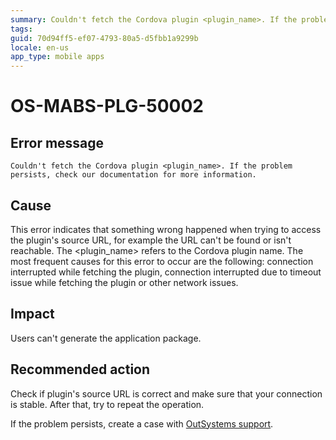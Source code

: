 ```yaml
---
summary: Couldn't fetch the Cordova plugin <plugin_name>. If the problem persists, check our documentation for more information.
tags:
guid: 70d94ff5-ef07-4793-80a5-d5fbb1a9299b
locale: en-us
app_type: mobile apps
---
```


# OS-MABS-PLG-50002

## Error message

`Couldn't fetch the Cordova plugin <plugin_name>. If the problem persists, check our documentation for more information.`

## Cause

This error indicates that something wrong happened when trying to access the plugin's source URL, for example the URL can't be found or isn't reachable. The &lt;plugin_name&gt; refers to the Cordova plugin name. The most frequent causes for this error to occur are the following: connection interrupted while fetching the plugin, connection interrupted due to timeout issue while fetching the plugin or other network issues.

## Impact

Users can't generate the application package.

## Recommended action

Check if plugin's source URL is correct and make sure that your connection is stable. After that, try to repeat the operation.

If the problem persists, create a case with [OutSystems support](https://success.outsystems.com/Support).
